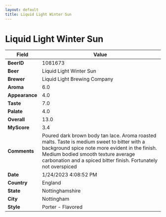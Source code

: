 ```yaml
---
layout: default
title: Liquid Light Winter Sun
---
```


# Liquid Light Winter Sun

| Field         | Value     |
|---------------|-----------|
| **BeerID** | 1081673 |
| **Beer** | Liquid Light Winter Sun |
| **Brewer** | Liquid Light Brewing Company |
| **Aroma** | 6.0 |
| **Appearance** | 4.0 |
| **Taste** | 7.0 |
| **Palate** | 4.0 |
| **Overall** | 13.0 |
| **MyScore** | 3.4 |
| **Comments** | Poured dark brown body tan lace. Aroma roasted malts. Taste is medium sweet to bitter with a background spice note more evident in the finish. Medium bodied smooth texture average carbonation and a spiced bitter finish. Fortunately not overspiced  |
| **Date** | 1/24/2023 4:08:52 PM |
| **Country** | England |
| **State** | Nottinghamshire |
| **City** | Nottingham |
| **Style** | Porter - Flavored |
